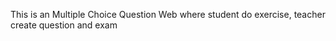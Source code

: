 This is an Multiple Choice Question Web where student do exercise, teacher create question and exam
